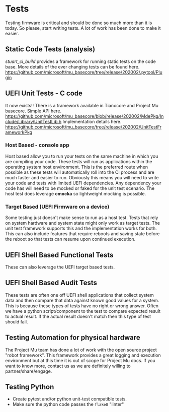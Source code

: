 # Tests

Testing firmware is critical and should be done so much more than it is today. So please, start writing tests. A lot of work has been done to make it easier.

## Static Code Tests (analysis)

*stuart_ci_build* provides a framework for running static tests on the code base.  More details of the ever changing tests can be found here. https://github.com/microsoft/mu_basecore/tree/release/202002/.pytool/Plugin

## UEFI Unit Tests - C code

It now exists!! There is a framework available in Tianocore and Project Mu basecore.
Simple API here. https://github.com/microsoft/mu_basecore/blob/release/202002/MdePkg/Include/Library/UnitTestLib.h
Implementation details here. https://github.com/microsoft/mu_basecore/tree/release/202002/UnitTestFrameworkPkg

### Host Based - console app

Host based allow you to run your tests on the same machine in which you are compiling your code.  These tests will run as applications within the operating system host environment.  This is the preferred route when possible as these tests will automatically roll into the CI process and are much faster and easier to run.  Obviously this means you will need to write your code and tests with limited UEFI dependencies.  Any dependency your code has will need to be mocked or faked for the unit test scenario.  The host test does leverage **cmocka** so lightweight mocking is possible.

### Target Based (UEFI Firmware on a device)

Some testing just doesn't make sense to run as a host test.  Tests that rely on system hardware and system state might only work as target tests.  The unit test framework supports this and the implementation works for both.  This can also include features that require reboots and saving state before the reboot so that tests can resume upon continued execution.

## UEFI Shell Based Functional Tests

These can also leverage the UEFI target based tests.

## UEFI Shell Based Audit Tests

These tests are often one off UEFI shell applications that collect system data and then compare that data against known good values for a system.  This is because these types of tests have no right or wrong answer.  Often we have a python script/component to the test to compare expected result to actual result.  If the actual result doesn't match then this type of test should fail.

## Testing Automation for physical hardware

The Project Mu team has done a lot of work with the open source project "robot framework".  This framework provides a great logging and execution environment but at this time it is out of scope for Project Mu docs.  If you want to know more, contact us as we are definitely willing to partner/share/engage.

## Testing Python

* Create pytest and/or python unit-test compatible tests.
* Make sure the python code passes the `flake8` "linter"
